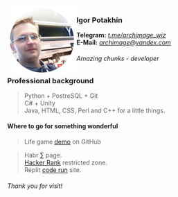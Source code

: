 <img src="2022-09-14_11-15-31.png" align="left" width="160" height="160">

### Igor Potakhin
<strong>Telegram:</strong> <em>[t.me/archimage_wiz](https://t.me/archimage_wiz)</em> <br>
<strong>E-Mail:</strong> <em>[archimage@yandex.com](mailto:archimage@yandex.com)</em>
###### Amazing chunks - developer

### Professional background
> Python + PostreSQL + Git <br>
> C# + Unity <br>
> Java, HTML, CSS, Perl and C++ for a little things.<br>

#### Where to go for something wonderful
> Life game [demo](https://github.com/archimage-wiz/LifeGame_demo) on GitHub<br>

> Habr [&#8721;](https://career.habr.com/archimage_wiz) page.<br>
> [Hacker Rank](https://www.hackerrank.com/archimage) restricted zone.<br>
> Replit [code run](https://replit.com/@archimage) site.<br>

###### Thank you for visit!
